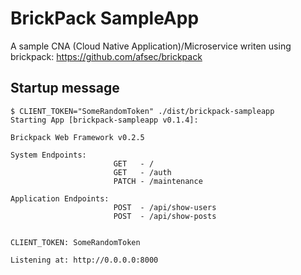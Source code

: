 # BrickPack SampleApp

A sample CNA (Cloud Native Application)/Microservice writen using brickpack: https://github.com/afsec/brickpack

## Startup message
```
$ CLIENT_TOKEN="SomeRandomToken" ./dist/brickpack-sampleapp
Starting App [brickpack-sampleapp v0.1.4]:

Brickpack Web Framework v0.2.5

System Endpoints:
                       GET   - /
                       GET   - /auth
                       PATCH - /maintenance

Application Endpoints:
                       POST  - /api/show-users
                       POST  - /api/show-posts


CLIENT_TOKEN: SomeRandomToken

Listening at: http://0.0.0.0:8000

```